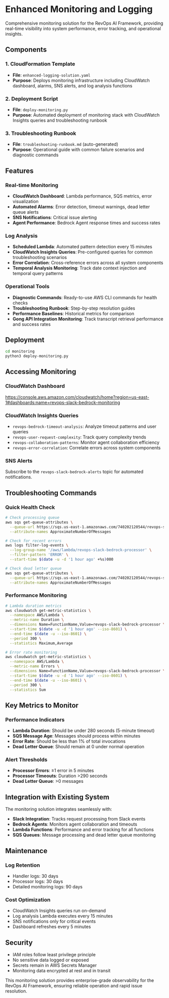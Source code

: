# Enhanced Monitoring and Logging

Comprehensive monitoring solution for the RevOps AI Framework, providing real-time visibility into system performance, error tracking, and operational insights.

## Components

### 1. CloudFormation Template
- **File**: `enhanced-logging-solution.yaml`
- **Purpose**: Deploys monitoring infrastructure including CloudWatch dashboard, alarms, SNS alerts, and log analysis functions

### 2. Deployment Script
- **File**: `deploy-monitoring.py`
- **Purpose**: Automated deployment of monitoring stack with CloudWatch Insights queries and troubleshooting runbook

### 3. Troubleshooting Runbook
- **File**: `troubleshooting-runbook.md` (auto-generated)
- **Purpose**: Operational guide with common failure scenarios and diagnostic commands

## Features

### Real-time Monitoring
- **CloudWatch Dashboard**: Lambda performance, SQS metrics, error visualization
- **Automated Alarms**: Error detection, timeout warnings, dead letter queue alerts
- **SNS Notifications**: Critical issue alerting
- **Agent Performance**: Bedrock Agent response times and success rates

### Log Analysis
- **Scheduled Lambda**: Automated pattern detection every 15 minutes
- **CloudWatch Insights Queries**: Pre-configured queries for common troubleshooting scenarios
- **Error Correlation**: Cross-reference errors across all system components
- **Temporal Analysis Monitoring**: Track date context injection and temporal query patterns

### Operational Tools
- **Diagnostic Commands**: Ready-to-use AWS CLI commands for health checks
- **Troubleshooting Runbook**: Step-by-step resolution guides
- **Performance Baselines**: Historical metrics for comparison
- **Gong API Integration Monitoring**: Track transcript retrieval performance and success rates

## Deployment

```bash
cd monitoring
python3 deploy-monitoring.py
```

## Accessing Monitoring

### CloudWatch Dashboard
https://console.aws.amazon.com/cloudwatch/home?region=us-east-1#dashboards:name=revops-slack-bedrock-monitoring

### CloudWatch Insights Queries
- `revops-bedrock-timeout-analysis`: Analyze timeout patterns and user queries
- `revops-user-request-complexity`: Track query complexity trends
- `revops-collaboration-patterns`: Monitor agent collaboration efficiency
- `revops-error-correlation`: Correlate errors across system components

### SNS Alerts
Subscribe to the `revops-slack-bedrock-alerts` topic for automated notifications.

## Troubleshooting Commands

### Quick Health Check
```bash
# Check processing queue
aws sqs get-queue-attributes \
  --queue-url https://sqs.us-east-1.amazonaws.com/740202120544/revops-slack-bedrock-processing-queue \
  --attribute-names ApproximateNumberOfMessages

# Check for recent errors
aws logs filter-log-events \
  --log-group-name '/aws/lambda/revops-slack-bedrock-processor' \
  --filter-pattern 'ERROR' \
  --start-time $(date -u -d '1 hour ago' +%s)000

# Check dead letter queue
aws sqs get-queue-attributes \
  --queue-url https://sqs.us-east-1.amazonaws.com/740202120544/revops-slack-bedrock-dlq \
  --attribute-names ApproximateNumberOfMessages
```

### Performance Monitoring
```bash
# Lambda duration metrics
aws cloudwatch get-metric-statistics \
  --namespace AWS/Lambda \
  --metric-name Duration \
  --dimensions Name=FunctionName,Value=revops-slack-bedrock-processor \
  --start-time $(date -u -d '1 hour ago' --iso-8601) \
  --end-time $(date -u --iso-8601) \
  --period 300 \
  --statistics Maximum,Average

# Error rate monitoring
aws cloudwatch get-metric-statistics \
  --namespace AWS/Lambda \
  --metric-name Errors \
  --dimensions Name=FunctionName,Value=revops-slack-bedrock-processor \
  --start-time $(date -u -d '1 hour ago' --iso-8601) \
  --end-time $(date -u --iso-8601) \
  --period 300 \
  --statistics Sum
```

## Key Metrics to Monitor

### Performance Indicators
- **Lambda Duration**: Should be under 280 seconds (5-minute timeout)
- **SQS Message Age**: Messages should process within minutes
- **Error Rate**: Should be less than 1% of total invocations
- **Dead Letter Queue**: Should remain at 0 under normal operation

### Alert Thresholds
- **Processor Errors**: ≥1 error in 5 minutes
- **Processor Timeouts**: Duration >290 seconds
- **Dead Letter Queue**: >0 messages

## Integration with Existing System

The monitoring solution integrates seamlessly with:
- **Slack Integration**: Tracks request processing from Slack events
- **Bedrock Agents**: Monitors agent collaboration and timeouts
- **Lambda Functions**: Performance and error tracking for all functions
- **SQS Queues**: Message processing and dead letter queue monitoring

## Maintenance

### Log Retention
- Handler logs: 30 days
- Processor logs: 30 days
- Detailed monitoring logs: 90 days

### Cost Optimization
- CloudWatch Insights queries run on-demand
- Log analysis Lambda executes every 15 minutes
- SNS notifications only for critical events
- Dashboard refreshes every 5 minutes

## Security

- IAM roles follow least privilege principle
- No sensitive data logged or exposed
- Secrets remain in AWS Secrets Manager
- Monitoring data encrypted at rest and in transit

This monitoring solution provides enterprise-grade observability for the RevOps AI Framework, ensuring reliable operation and rapid issue resolution.